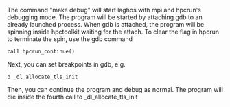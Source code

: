 The command "make debug" will start laghos with mpi and hpcrun's debugging mode.  The program will be started by attaching gdb to an already launched process.  When gdb is attached, the program will be spinning inside hpctoolkit waiting for the attach. To clear the flag in hpcrun to terminate the spin, use the gdb command

	call hpcrun_continue()

Next, you can set breakpoints in gdb, e.g.

	b _dl_allocate_tls_init

Then, you can continue the program and debug as normal. The program will die inside the fourth call to  _dl_allocate_tls_init
